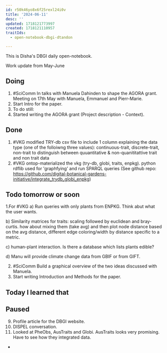 ```yaml
---
id: r50k46yo8x6f25rexl24i0v
title: '2024-06-11'
desc: ''
updated: 1718121773997
created: 1718121110957
traitIds:
  - open-notebook-dbgi-dtandon

---
```

This is Disha's DBGI daily open-notebook.

 
Work update from May-June

## Doing
1. #SciComm In talks with Manuela Dahinden to shape the AGORA grant. Meeting on 17th May with Manuela, Emmanuel and Pierr-Marie.
2. Start Intro for the paper.
3. To do still:
4. Started writing the AGORA grant (Project description - Context).

## Done
1. #VKG modified TRY-db csv file to include 1 column explaining the data type (one of the folloiwng three values): continuous-trait, discrete-trait, non-trait to distinguish between quuantitative & non-quanititattive trait and non trait data
2. #VKG ontop-materialized the vkg (try-db, globi, traits, enpkg). python rdflib used for 'graphfying' and run SPARQL queries (See github repo: https://github.com/digital-botanical-gardens-initiative/integrate_trydb_globi_enpkg)



## Todo tomorrow or soon

1.For #VKG
a) Run queries with only plants from ENPKG. Think abut what the user wants. 

b) Similarity matrices for traits: scaling followed by euclidean and bray-curtis. how about mixing them (take avg) and then plot node distance based on the avg distance, different edge coloring/width by distance specific to a metric.

c) human-plant interaction. Is there a database which lists plants edible?

d) Manu will provide climate change data from GBIF or from GIFT.

2. #SciComm Build a graphical overview of the two ideas discussed with Manuela.
3. Start writing Introduction and Methods for the paper.

## Today I learned that

## Paused

9. Profile article for the DBGI website. 
10. DISPEL conversation.
11. Looked at PheObs, AusTraits and Globi. AusTraits looks very promising. Have to see how they integrated data. 
- 